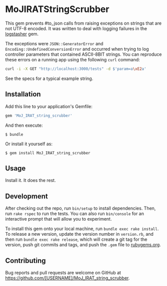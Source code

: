 # MoJIRATStringScrubber

This gem prevents #to_json calls from raising exceptions on strings that
are not UTF-8 encoded. It was written to deal with logging failures in the
[logstasher](https://github.com/shadabahmed/logstasher) gem.

The exceptions were `JSON::GeneratorError` and
`Encoding::UndefinedConversionError` and occurred when trying to log
controller parameters that contained ASCII-8BIT strings.  You can
reproduce these errors on a running app using the following `curl`
command:

```bash
curl -i -X GET "http://localhost:3000/tests" -d $'param=a\xE2a'
```

See the specs for a typical example string.

## Installation

Add this line to your application's Gemfile:

```ruby
gem 'MoJ_IRAT_string_scrubber'
```

And then execute:

    $ bundle

Or install it yourself as:

    $ gem install MoJ_IRAT_string_scrubber

## Usage

Install it.  It does the rest.

## Development

After checking out the repo, run `bin/setup` to install dependencies. Then, run `rake rspec` to run the tests. You can also run `bin/console` for an interactive prompt that will allow you to experiment.

To install this gem onto your local machine, run `bundle exec rake install`. To release a new version, update the version number in `version.rb`, and then run `bundle exec rake release`, which will create a git tag for the version, push git commits and tags, and push the `.gem` file to [rubygems.org](https://rubygems.org).

## Contributing

Bug reports and pull requests are welcome on GitHub at https://github.com/[USERNAME]/MoJ_IRAT_string_scrubber.

